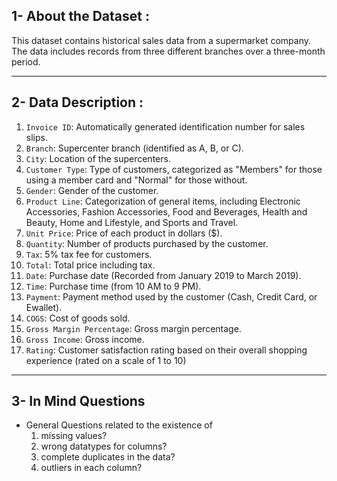 ## 1- About the Dataset :
This dataset contains historical sales data from a supermarket company. The data includes records from three different branches over a three-month period.
____________________________________________________________________________
## 2- Data Description :
1. `Invoice ID`: Automatically generated identification number for sales slips.
2. `Branch`: Supercenter branch (identified as A, B, or C).
3. `City`: Location of the supercenters.
4. `Customer Type`: Type of customers, categorized as "Members" for those using a member card and "Normal" for those without.
5. `Gender`: Gender of the customer.
6. `Product Line`: Categorization of general items, including Electronic Accessories, Fashion Accessories, Food and Beverages, Health and Beauty, Home and Lifestyle, and Sports and Travel.
7. `Unit Price`: Price of each product in dollars ($).
8. `Quantity`: Number of products purchased by the customer.
9. `Tax`: 5% tax fee for customers.
10. `Total`: Total price including tax.
11. `Date`: Purchase date (Recorded from January 2019 to March 2019).
12. `Time`: Purchase time (from 10 AM to 9 PM).
13. `Payment`: Payment method used by the customer (Cash, Credit Card, or Ewallet).
14. `COGS`: Cost of goods sold.
15. `Gross Margin Percentage`: Gross margin percentage.
16. `Gross Income`: Gross income.
17. `Rating`: Customer satisfaction rating based on their overall shopping experience (rated on a scale of 1 to 10)
_________________________________________________________________________________
## 3- In Mind Questions
- General Questions related to the existence of
  1. missing values?
  2. wrong datatypes for columns?
  3. complete duplicates in the data?
  4. outliers in each column?
